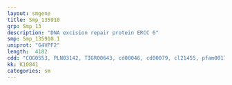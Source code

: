 ```yaml
---
layout: smgene
title: Smp_135910
grp: Smp_13
description: "DNA excision repair protein ERCC 6"
smp: Smp_135910.1
uniprot: "G4VPF2"
length:  4182
cdd: "COG0553, PLN03142, TIGR00643, cd00046, cd00079, cl21455, pfam00176, pfam00270, pfam00271, pfam11496, smart00487, smart00490"
kk: K10841
categories: sm
---
```

